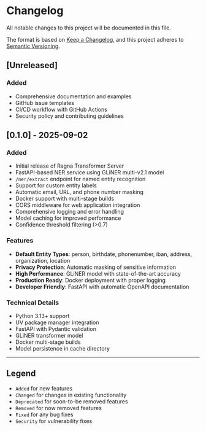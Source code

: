 # Changelog

All notable changes to this project will be documented in this file.

The format is based on [Keep a Changelog](https://keepachangelog.com/en/1.0.0/),
and this project adheres to [Semantic Versioning](https://semver.org/spec/v2.0.0.html).

## [Unreleased]

### Added

- Comprehensive documentation and examples
- GitHub issue templates
- CI/CD workflow with GitHub Actions
- Security policy and contributing guidelines

## [0.1.0] - 2025-09-02

### Added

- Initial release of Ragna Transformer Server
- FastAPI-based NER service using GLiNER multi-v2.1 model
- `/ner/extract` endpoint for named entity recognition
- Support for custom entity labels
- Automatic email, URL, and phone number masking
- Docker support with multi-stage builds
- CORS middleware for web application integration
- Comprehensive logging and error handling
- Model caching for improved performance
- Confidence threshold filtering (>0.7)

### Features

- **Default Entity Types**: person, birthdate, phonenumber, iban, address, organization, location
- **Privacy Protection**: Automatic masking of sensitive information
- **High Performance**: GLiNER model with state-of-the-art accuracy
- **Production Ready**: Docker deployment with proper logging
- **Developer Friendly**: FastAPI with automatic OpenAPI documentation

### Technical Details

- Python 3.13+ support
- UV package manager integration
- FastAPI with Pydantic validation
- GLiNER transformer model
- Docker multi-stage builds
- Model persistence in cache directory

---

## Legend

- `Added` for new features
- `Changed` for changes in existing functionality
- `Deprecated` for soon-to-be removed features
- `Removed` for now removed features
- `Fixed` for any bug fixes
- `Security` for vulnerability fixes
